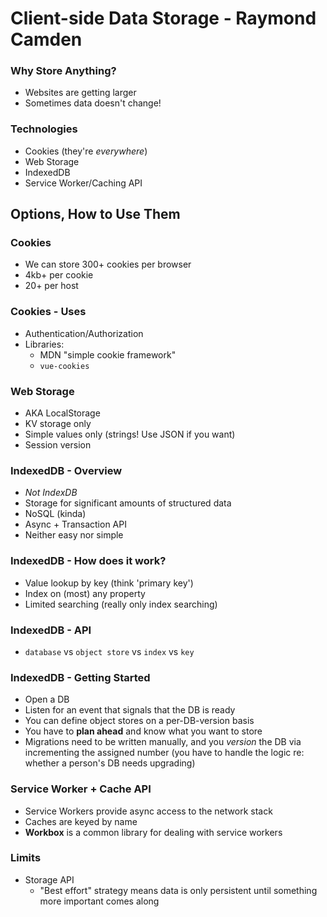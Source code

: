 # Client-side Data Storage - Raymond Camden

### Why Store Anything?

- Websites are getting larger
- Sometimes data doesn't change!

### Technologies

- Cookies (they're *everywhere*)
- Web Storage
- IndexedDB
- Service Worker/Caching API

## Options, How to Use Them

### Cookies
- We can store 300+ cookies per browser
- 4kb+ per cookie
- 20+ per host
### Cookies - Uses
- Authentication/Authorization
- Libraries:
  - MDN "simple cookie framework"
  - `vue-cookies`
### Web Storage
- AKA LocalStorage
- KV storage only
- Simple values only (strings! Use JSON if you want)
- Session version
### IndexedDB - Overview
- _Not IndexDB_
- Storage for significant amounts of structured data
- NoSQL (kinda)
- Async + Transaction API
- Neither easy nor simple
### IndexedDB - How does it work?
- Value lookup by key (think 'primary key')
- Index on (most) any property
- Limited searching (really only index searching)
### IndexedDB - API
- `database` vs `object store` vs `index` vs `key`
### IndexedDB - Getting Started
- Open a DB
- Listen for an event that signals that the DB is ready
- You can define object stores on a per-DB-version basis
- You have to **plan ahead** and know what you want to store
- Migrations need to be written manually, and you _version_ the DB via incrementing the assigned number (you have to handle the logic re: whether a person's DB needs upgrading)
### Service Worker + Cache API
- Service Workers provide async access to the network stack
- Caches are keyed by name
- **Workbox** is a common library for dealing with service workers
### Limits
- Storage API
  - "Best effort" strategy means data is only persistent until something more important comes along